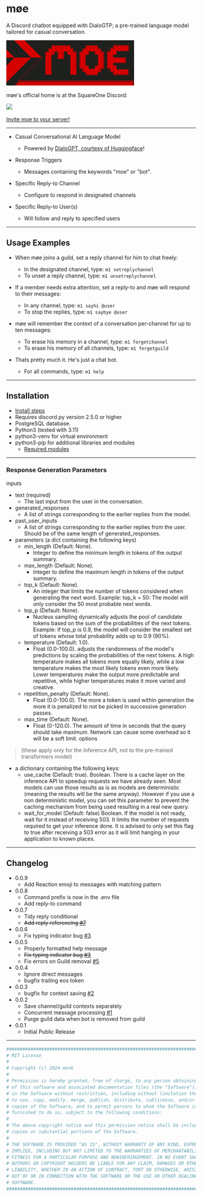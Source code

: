 # møe

A Discord chatbot equipped with DialoGTP; a pre-trained language model tailored for casual conversation.

<img decoding="async" loading="lazy" alt="moe banner red and white pixelated letters" src="https://raw.githubusercontent.com/monk-afk/moe/docs/images/moe_banner_v3_680x240.png"  width="340"/>

møe's official home is at the SquareOne Discord:

[![](https://dcbadge.limes.pink/api/server/pE4Tu3cf23)](https://discord.gg/pE4Tu3cf23)

[Invite moe to your server!](https://discord.com/oauth2/authorize?client_id=1249786267898740757)

___

- Casual Conversational AI Language Model
  - Powered by [DialoGPT, courtesy of Huggingface](https://huggingface.co/docs/transformers/main/en/model_doc/dialogpt)!

- Response Triggers
  - Messages containing the keywords "moe" or "bot".

- Specific Reply-to Channel
  - Configure to respond in designated channels

- Specific Reply-to User(s)
  - Will follow and reply to specified users

___


## Usage Examples

- When møe joins a guild, set a reply channel for him to chat freely:
  - In the designated channel, type: `m1 setreplychannel`
  - To unset a reply channel, type: `m1 unsetreplychannel`

- If a member needs extra attention, set a reply-to and møe will respond to their messages:
  - In any channel, type: `m1 sayhi @user`
  - To stop the replies, type: `m1 saybye @user`

- møe will remember the context of a conversation per-channel for up to ten messages:
  - To erase his memory in a channel, type: `m1 forgetchannel`
  - To erase his memory of all channels, type: `m1 forgetguild`

- Thats pretty much it. He's just a chat bot.
  - For all commands, type: `m1 help`

___

## Installation

- [Install steps](docs/install.sh)
- Requires discord.py version 2.5.0 or higher
- PostgreSQL database.
- Python3 (tested with 3.11)
- python3-venv for virtual environment
- python3-pip for additional libraries and modules
  - [Required modules](docs/requirements.txt)

___

### Response Generation Parameters

inputs
  - text (required)
    - The last input from the user in the conversation.
  - generated_responses
    - A list of strings corresponding to the earlier replies from the model.
  - past_user_inputs
    - A list of strings corresponding to the earlier replies from the user. Should be of the same length of generated_responses.
  - parameters (a dict containing the following keys)
    - min_length (Default: None).
      - Integer to define the minimum length in tokens of the output summary.
    - max_length (Default: None).
      - Integer to define the maximum length in tokens of the output summary.
    - top_k (Default: None).
      - An integer that limits the number of tokens considered when generating the next word. Example: top_k = 50: The model will only consider the 50 most probable next words.
    - top_p (Default: None).
      - Nucleus sampling dynamically adjusts the pool of candidate tokens based on the sum of the probabilities of the next tokens. Example: If top_p is 0.9, the model will consider the smallest set of tokens whose total probability adds up to 0.9 (90%).
    - temperature (Default: 1.0).
      - Float (0.0-100.0). adjusts the randomness of the model's predictions by scaling the probabilities of the next tokens. A high temperature makes all tokens more equally likely, while a low temperature makes the most likely tokens even more likely. Lower temperatures make the output more predictable and repetitive, while higher temperatures make it more varied and creative.
    - repetition_penalty (Default: None).
      - Float (0.0-100.0). The more a token is used within generation the more it is penalized to not be picked in successive generation passes.
    - max_time (Default: None).
      - Float (0-120.0). The amount of time in seconds that the query should take maximum. Network can cause some overhead so it will be a soft limit.
options 
  > (these apply only for the Inference API, not to the pre-trained transformers model)
  - a dictionary containing the following keys:
    - use_cache (Default: true). Boolean. There is a cache layer on the inference API to speedup requests we have already seen. Most models can use those results as is as models are deterministic (meaning the results will be the same anyway). However if you use a non deterministic model, you can set this parameter to prevent the caching mechanism from being used resulting in a real new query.
    - wait_for_model (Default: false) Boolean. If the model is not ready, wait for it instead of receiving 503. It limits the number of requests required to get your inference done. It is advised to only set this flag to true after receiving a 503 error as it will limit hanging in your application to known places.

___

## Changelog

- 0.0.9
  - Add Reaction emoji to messages with matching pattern
- 0.0.8
  - Command prefix is now in the .env file
  - Add reply-to command
- 0.0.7
  - Tidy reply conditional
  - ~~Add reply referencing [#7](https://github.com/monk-afk/moe/issues/7)~~
- 0.0.6
  - Fix typing indicator bug [#3](https://github.com/monk-afk/moe/issues/3)
- 0.0.5
  - Properly formatted help message
  - ~~Fix typing indicator bug [#3](https://github.com/monk-afk/moe/issues/3)~~
  - Fix errors on Guild removal [#5](https://github.com/monk-afk/moe/issues/5)
- 0.0.4
  - Ignore direct messages
  - bugfix trailing eos token
- 0.0.3
  - bugfix for context saving [#2](https://github.com/monk-afk/moe/issues/2)
- 0.0.2
  - Save channel/guild contexts separately
  - Concurrent message processing [#1](https://github.com/monk-afk/moe/issues/1)
  - Purge guild data when bot is removed from guild
- 0.0.1
  - Initial Public Release

___

```py
####################################################################################
# MIT License                                                                      #
#                                                                                  #
# Copyright (c) 2024 monk                                                          #
#                                                                                  #
# Permission is hereby granted, free of charge, to any person obtaining a copy     #
# of this software and associated documentation files (the "Software"), to deal    #
# in the Software without restriction, including without limitation the rights     #
# to use, copy, modify, merge, publish, distribute, sublicense, and/or sell        #
# copies of the Software, and to permit persons to whom the Software is            #
# furnished to do so, subject to the following conditions:                         #
#                                                                                  #
# The above copyright notice and this permission notice shall be included in all   #
# copies or substantial portions of the Software.                                  #
#                                                                                  #
# THE SOFTWARE IS PROVIDED "AS IS", WITHOUT WARRANTY OF ANY KIND, EXPRESS OR       #
# IMPLIED, INCLUDING BUT NOT LIMITED TO THE WARRANTIES OF MERCHANTABILITY,         #
# FITNESS FOR A PARTICULAR PURPOSE AND NONINFRINGEMENT. IN NO EVENT SHALL THE      #
# AUTHORS OR COPYRIGHT HOLDERS BE LIABLE FOR ANY CLAIM, DAMAGES OR OTHER           #
# LIABILITY, WHETHER IN AN ACTION OF CONTRACT, TORT OR OTHERWISE, ARISING FROM,    #
# OUT OF OR IN CONNECTION WITH THE SOFTWARE OR THE USE OR OTHER DEALINGS IN THE    #
# SOFTWARE.                                                                        #
####################################################################################
```